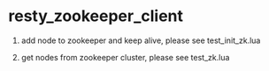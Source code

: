 # resty_zookeeper_client

1. add node to zookeeper and keep alive, please see test_init_zk.lua 

2. get nodes from zookeeper cluster, please see test_zk.lua
